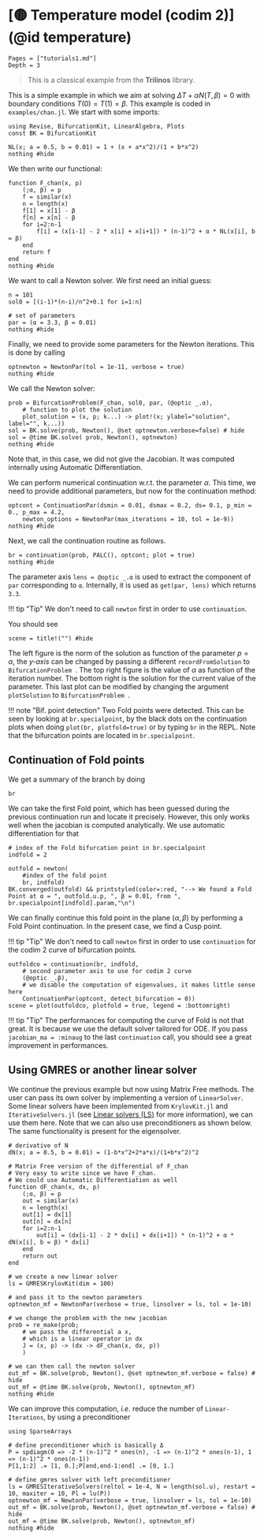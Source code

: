 # [🟡 Temperature model (codim 2)](@id temperature)

```@contents
Pages = ["tutorials1.md"]
Depth = 3
```

> This is a classical example from the **Trilinos** library.

This is a simple example in which we aim at solving $\Delta T+\alpha N(T,\beta)=0$ with boundary conditions $T(0) = T(1)=\beta$. This example is coded in `examples/chan.jl`. We start with some imports:

```@example TUT1
using Revise, BifurcationKit, LinearAlgebra, Plots
const BK = BifurcationKit

NL(x; a = 0.5, b = 0.01) = 1 + (x + a*x^2)/(1 + b*x^2)
nothing #hide
```

We then write our functional:

```@example TUT1
function F_chan(x, p)
	(;α, β) = p
	f = similar(x)
	n = length(x)
	f[1] = x[1] - β
	f[n] = x[n] - β
	for i=2:n-1
		f[i] = (x[i-1] - 2 * x[i] + x[i+1]) * (n-1)^2 + α * NL(x[i], b = β)
	end
	return f
end
nothing #hide
```
We want to call a Newton solver. We first need an initial guess:

```@example TUT1
n = 101
sol0 = [(i-1)*(n-i)/n^2+0.1 for i=1:n]

# set of parameters
par = (α = 3.3, β = 0.01)
nothing #hide
```

Finally, we need to provide some parameters for the Newton iterations. This is done by calling

```@example TUT1
optnewton = NewtonPar(tol = 1e-11, verbose = true)
nothing #hide
```

We call the Newton solver:

```@example TUT1
prob = BifurcationProblem(F_chan, sol0, par, (@optic _.α),
	# function to plot the solution
	plot_solution = (x, p; k...) -> plot!(x; ylabel="solution", label="", k...))
sol = BK.solve(prob, Newton(), @set optnewton.verbose=false) # hide
sol = @time BK.solve( prob, Newton(), optnewton)
nothing #hide
```

Note that, in this case, we did not give the Jacobian. It was computed internally using Automatic Differentiation.

We can perform numerical continuation w.r.t. the parameter $\alpha$. This time, we need to provide additional parameters, but now for the continuation method:

```@example TUT1
optcont = ContinuationPar(dsmin = 0.01, dsmax = 0.2, ds= 0.1, p_min = 0., p_max = 4.2,
	newton_options = NewtonPar(max_iterations = 10, tol = 1e-9))
nothing #hide
```

Next, we call the continuation routine as follows.

```@example TUT1
br = continuation(prob, PALC(), optcont; plot = true)
nothing #hide		
```

The parameter axis `lens = @optic _.α` is used to extract the component of `par` corresponding to `α`. Internally, it is used as `get(par, lens)` which returns `3.3`.

!!! tip "Tip"
    We don't need to call `newton` first in order to use `continuation`.

You should see

```@example TUT1
scene = title!("") #hide		
```

The left figure is the norm of the solution as function of the parameter $p=\alpha$, the *y-axis* can be changed by passing a different `recordFromSolution` to `BifurcationProblem `. The top right figure is the value of $\alpha$ as function of the iteration number. The bottom right is the solution for the current value of the parameter. This last plot can be modified by changing the argument `plotSolution` to `BifurcationProblem `.

!!! note "Bif. point detection"
    Two Fold points were detected. This can be seen by looking at `br.specialpoint`, by the black	dots on the continuation plots when doing `plot(br, plotfold=true)` or by typing `br` in the REPL. Note that the bifurcation points are located in `br.specialpoint`.


## Continuation of Fold points

We get a summary of the branch by doing

```@example TUT1
br
```

We can take the first Fold point, which has been guessed during the previous continuation run and locate it precisely. However, this only works well when the jacobian is computed analytically. We use automatic differentiation for that

```@example TUT1
# index of the Fold bifurcation point in br.specialpoint
indfold = 2

outfold = newton(
	#index of the fold point
	br, indfold)
BK.converged(outfold) && printstyled(color=:red, "--> We found a Fold Point at α = ", outfold.u.p, ", β = 0.01, from ", br.specialpoint[indfold].param,"\n")
```

We can finally continue this fold point in the plane $(α, β)$ by performing a Fold Point continuation. In the present case, we find a Cusp point.

!!! tip "Tip"
    We don't need to call `newton` first in order to use `continuation` for the codim 2 curve of bifurcation points.

```@example TUT1
outfoldco = continuation(br, indfold,
	# second parameter axis to use for codim 2 curve
	(@optic _.β),
	# we disable the computation of eigenvalues, it makes little sense here
	ContinuationPar(optcont, detect_bifurcation = 0))
scene = plot(outfoldco, plotfold = true, legend = :bottomright)
```

!!! tip "Tip"
    The performances for computing the curve of Fold is not that great. It is because we use the default solver tailored for ODE. If you pass `jacobian_ma = :minaug` to the last `continuation` call, you should see a great improvement in performances.

## Using GMRES or another linear solver

We continue the previous example but now using Matrix Free methods. The user can pass its own solver by implementing a version of `LinearSolver`. Some linear solvers have been implemented from `KrylovKit.jl` and `IterativeSolvers.jl` (see [Linear solvers (LS)](@ref) for more information), we can use them here. Note that we can also use preconditioners as shown below. The same functionality is present for the eigensolver.

```@example TUT1
# derivative of N
dN(x; a = 0.5, b = 0.01) = (1-b*x^2+2*a*x)/(1+b*x^2)^2

# Matrix Free version of the differential of F_chan
# Very easy to write since we have F_chan.
# We could use Automatic Differentiation as well
function dF_chan(x, dx, p)
	(;α, β) = p
	out = similar(x)
	n = length(x)
	out[1] = dx[1]
	out[n] = dx[n]
	for i=2:n-1
		out[i] = (dx[i-1] - 2 * dx[i] + dx[i+1]) * (n-1)^2 + α * dN(x[i], b = β) * dx[i]
	end
	return out
end

# we create a new linear solver
ls = GMRESKrylovKit(dim = 100)

# and pass it to the newton parameters
optnewton_mf = NewtonPar(verbose = true, linsolver = ls, tol = 1e-10)

# we change the problem with the new jacobian
prob = re_make(prob;
	# we pass the differential a x,
	# which is a linear operator in dx
	J = (x, p) -> (dx -> dF_chan(x, dx, p))
	)

# we can then call the newton solver
out_mf = BK.solve(prob, Newton(), @set optnewton_mf.verbose = false) # hide
out_mf = @time BK.solve(prob, Newton(), optnewton_mf)
nothing #hide
```

We can improve this computation, *i.e.* reduce the number of `Linear-Iterations`, by using a preconditioner

```@example TUT1
using SparseArrays

# define preconditioner which is basically Δ
P = spdiagm(0 => -2 * (n-1)^2 * ones(n), -1 => (n-1)^2 * ones(n-1), 1 => (n-1)^2 * ones(n-1))
P[1,1:2] .= [1, 0.];P[end,end-1:end] .= [0, 1.]

# define gmres solver with left preconditioner
ls = GMRESIterativeSolvers(reltol = 1e-4, N = length(sol.u), restart = 10, maxiter = 10, Pl = lu(P))
optnewton_mf = NewtonPar(verbose = true, linsolver = ls, tol = 1e-10)
out_mf = BK.solve(prob, Newton(), @set optnewton_mf.verbose = false) # hide
out_mf = @time BK.solve(prob, Newton(), optnewton_mf)
nothing #hide
```
